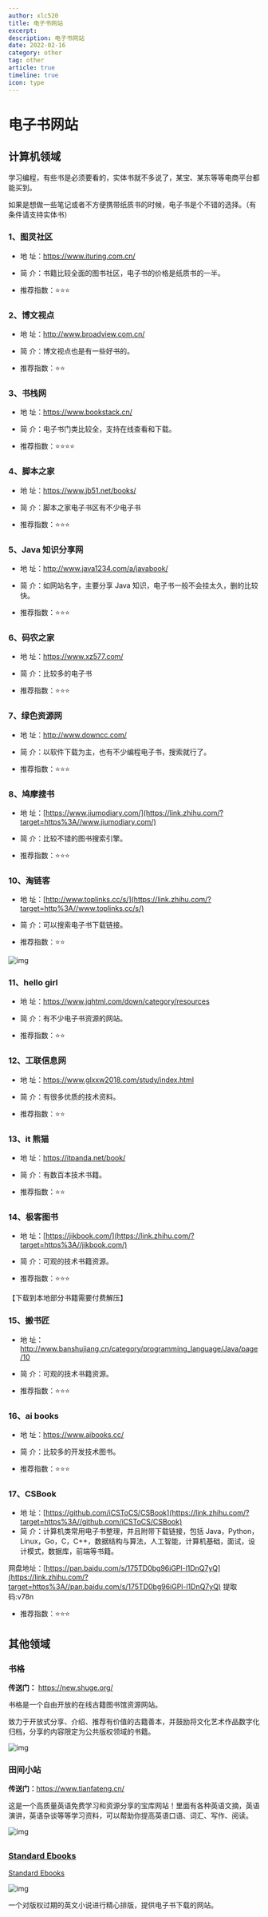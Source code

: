 ```yaml
---
author: xlc520
title: 电子书网站
excerpt: 
description: 电子书网站
date: 2022-02-16
category: other
tag: other
article: true
timeline: true
icon: type
---
```


# 电子书网站

## 计算机领域

学习编程，有些书是必须要看的，实体书就不多说了，某宝、某东等等电商平台都能买到。

如果是想做一些笔记或者不方便携带纸质书的时候，电子书是个不错的选择。（有条件请支持实体书）

### 1、图灵社区

- 地 址：<https://www.ituring.com.cn/>
- 简 介：书籍比较全面的图书社区，电子书的价格是纸质书的一半。

- 推荐指数：⭐⭐⭐

### 2、博文视点

- 地 址：<http://www.broadview.com.cn/>
- 简 介：博文视点也是有一些好书的。

- 推荐指数：⭐⭐

### 3、书栈网

- 地 址：<https://www.bookstack.cn/>
- 简 介：电子书门类比较全，支持在线查看和下载。

- 推荐指数：⭐⭐⭐⭐

### 4、脚本之家

- 地 址：<https://www.jb51.net/books/>
- 简 介：脚本之家电子书区有不少电子书

- 推荐指数：⭐⭐⭐

### 5、Java 知识分享网

- 地 址：<http://www.java1234.com/a/javabook/>
- 简 介：如网站名字，主要分享 Java 知识，电子书一般不会挂太久，删的比较快。

- 推荐指数：⭐⭐⭐

### 6、码农之家

- 地 址：<https://www.xz577.com/>
- 简 介：比较多的电子书

- 推荐指数：⭐⭐⭐

### 7、绿色资源网

- 地 址：<http://www.downcc.com/>
- 简 介：以软件下载为主，也有不少编程电子书，搜索就行了。

- 推荐指数：⭐⭐⭐

### 8、鸠摩搜书

- 地 址：[https://www.jiumodiary.com/](https://link.zhihu.com/?target=https%3A//www.jiumodiary.com/)
- 简 介：比较不错的图书搜索引擎。

- 推荐指数：⭐⭐⭐

### 10、淘链客

- 地 址：[http://www.toplinks.cc/s/](https://link.zhihu.com/?target=http%3A//www.toplinks.cc/s/)
- 简 介：可以搜索电子书下载链接。

- 推荐指数：⭐⭐

![img](https://bitbucket.org/xlc520/blogasset/raw/main/images2/1627719051811-32c82ef1-bfc3-413c-8c62-cf6623cc0de2.png)

###     

### 11、hello girl

- 地 址：<https://www.jqhtml.com/down/category/resources>
- 简 介：有不少电子书资源的网站。

- 推荐指数：⭐⭐

### 12、工联信息网

- 地 址：<https://www.glxxw2018.com/study/index.html>
- 简 介：有很多优质的技术资料。

- 推荐指数：⭐⭐

### 13、it 熊猫

- 地 址：<https://itpanda.net/book/>
- 简 介：有数百本技术书籍。

- 推荐指数：⭐⭐

### 14、极客图书

- 地 址：[https://jikbook.com/](https://link.zhihu.com/?target=https%3A//jikbook.com/)
- 简 介：可观的技术书籍资源。

- 推荐指数：⭐⭐⭐

【下载到本地部分书籍需要付费解压】

### 15、搬书匠

- 地 址：<http://www.banshujiang.cn/category/programming_language/Java/page/10>
- 简 介：可观的技术书籍资源。

- 推荐指数：⭐⭐⭐

### 16、ai books

- 地 址：<https://www.aibooks.cc/>
- 简 介：比较多的开发技术图书。

- 推荐指数：⭐⭐⭐

### 17、CSBook

- 地 址：[https://github.com/iCSToCS/CSBook](https://link.zhihu.com/?target=https%3A//github.com/iCSToCS/CSBook)
- 简 介：计算机类常用电子书整理，并且附带下载链接，包括 Java，Python，Linux，Go，C，C++，数据结构与算法，人工智能，计算机基础，面试，设计模式，数据库，前端等书籍。

网盘地址：[https://pan.baidu.com/s/175TD0bg96iGPl-l1DnQ7yQ](https://link.zhihu.com/?target=https%3A//pan.baidu.com/s/175TD0bg96iGPl-l1DnQ7yQ)
提取码:v78n

- 推荐指数：⭐⭐⭐

## 其他领域

### 书格

**传送门：** <https://new.shuge.org/>

书格是一个自由开放的在线古籍图书馆资源网站。

致力于开放式分享、介绍、推荐有价值的古籍善本，并鼓励将文化艺术作品数字化归档，分享的内容限定为公共版权领域的书籍。

![img](https://bitbucket.org/xlc520/blogasset/raw/main/images2/1585614133338-323c36da-aa0d-4ece-afd6-105ed20d2a6f.jpeg)

### 田间小站

**传送门：**<https://www.tianfateng.cn/>

这是一个高质量英语免费学习和资源分享的宝库网站！里面有各种英语文摘，英语演讲，英语杂谈等等学习资料，可以帮助你提高英语口语、词汇、写作、阅读。

![img](https://bitbucket.org/xlc520/blogasset/raw/main/images2/1585614133377-fa097eae-977b-458e-a775-5147e620dd52.jpeg)

##     

### [Standard Ebooks](https://standardebooks.org/)

[Standard Ebooks](https://standardebooks.org/)

![img](https://bitbucket.org/xlc520/blogasset/raw/main/images2/1567732964925-4ce42bf0-8722-445e-b835-d4423ab490e7.jpeg)

一个对版权过期的英文小说进行精心排版，提供电子书下载的网站。
